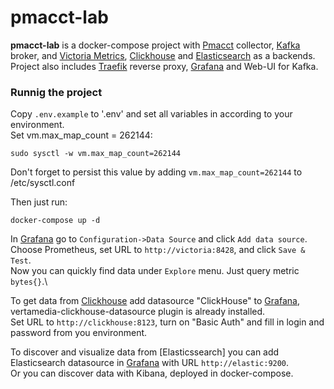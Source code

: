 # pmacct-lab
**pmacct-lab** is a docker-compose project with  [Pmacct] collector, [Kafka] broker, and [Victoria Metrics], [Clickhouse] and [Elasticsearch]  as a backends.\
Project also includes [Traefik] reverse proxy, [Grafana] and Web-UI for Kafka.
### Runnig the project

Copy `.env.example`  to '.env' and set all variables in according to your environment.\
Set vm.max_map_count = 262144:
```
sudo sysctl -w vm.max_map_count=262144
```
Don't forget to persist this value by adding `vm.max_map_count=262144` to /etc/sysctl.conf

Then just run:
```
docker-compose up -d
```
In [Grafana] go to `Configuration->Data Source` and click `Add data source`.\
Choose Prometheus, set URL to `http://victoria:8428`, and click `Save & Test`.\
Now you can quickly find data under `Explore` menu. Just query metric `bytes{}`.\

To get data from [Clickhouse] add datasource "ClickHouse" to [Grafana], vertamedia-clickhouse-datasource plugin is already installed.\
Set URL to `http://clickhouse:8123`, turn on "Basic Auth" and fill in login and password from you environment.

To discover and visualize data from [Elasticssearch] you can add Elasticsearch datasource in [Grafana] with URL `http://elastic:9200`.\
Or you can discover data with Kibana, deployed in docker-compose.



[//]:#

[pmacct]: <http://www.pmacct.net/>
[victoria metrics]: <https://victoriametrics.github.io/> 
[clickhouse]: <https://clickhouse.tech/> 
[Elasticsearch]: <https://www.elastic.co/> 
[kafka]: <https://kafka.apache.org/>
[grafana]: <https://grafana.com/>
[traefik]: <https://docs.traefik.io/>

